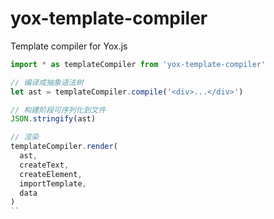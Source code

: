 # yox-template-compiler

Template compiler for Yox.js

```js
import * as templateCompiler from 'yox-template-compiler'

// 编译成抽象语法树
let ast = templateCompiler.compile('<div>...</div>')

// 构建阶段可序列化到文件
JSON.stringify(ast)

// 渲染
templateCompiler.render(
  ast,
  createText,
  createElement,
  importTemplate,
  data
)
``
